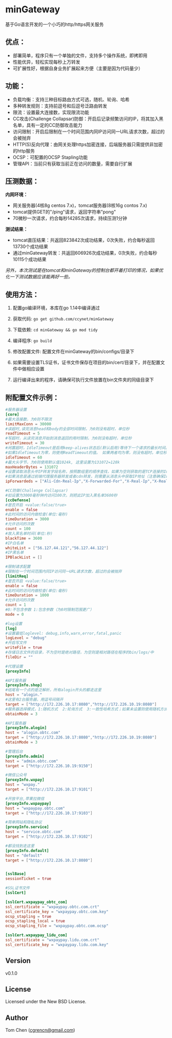 # minGateway

基于Go语言开发的一个小巧的http/https网关服务

## 优点：
- 部署简单，程序只有一个单独的文件，支持多个操作系统，即拷即用
- 性能优异，轻松实现每秒上万转发
- 可扩展性好，根据自身业务扩展起来方便（主要是因为代码量少）

## 功能：
- 负载均衡：支持三种目标路由方式可选，随机、轮询、哈希
- 多种转发规则：支持前逗号和后逗号泛路由转发
- 限流：设置最大连接数，实现限流功能
- CC攻击(Challenge Collapsar)防御：开启后记录频繁访问的IP，将其加入黑名单，具有一定的CC防御攻击能力
- 访问限制：开启后限制在一个时间范围内同IP访问同一URL请求次数，超过的会被抛弃
- HTTP(S)反向代理：由网关处理https加密连接，后端服务器只需提供非加密的http服务
- OCSP：可配置的OCSP Stapling功能
- 管理API：当前只有获取当前正在访问的数量，需要自行扩展

## 压测数据：
**内网环境：**
- 网关服务器(4核8g centos 7.x)，tomcat服务器(8核16g contos 7.x)
- tomcat提供GET的"/ping"请求，返回字符串"pong"
- 70微秒一次请求，约合每秒14285次请求，持续压测1分钟

**测试结果：**
- tomcat直压结果：共返回823842次成功结果，0次失败，约合每秒返回13730个成功结果
- 通过minGateway转发：共返回606926次成功结果，0次失败，约合每秒10115个成功结果

*另外，本次测试是在tomcat和minGateway的控制台都开着打印的情况，如果优化一下测试数据应该能再好一些。*

## 使用方法：

1. 配置go编译环境，本库在go 1.14中编译通过

2. 获取代码: `go get github.com/ccynet/minGateway`

3. 下载依赖: `cd minGateway && go mod tidy`

4. 编译程序: `go build`

5. 修改配置文件: 配置文件在minGateway的bin/configs/目录下

6. 如果需要设置TLS证书，证书文件保存在项目的bin/cert/目录下，并在配置文件中做相应设置

7. 运行编译出来的程序，请确保可执行文件放置在bin文件夹的同级目录下

## 附配置文件示例：

```toml
#服务器设置
[core]
#最大连接数，为0则不限流
limitMaxConn = 30000
#读超时,读完消息head和body的全部时间限制，为0则没有超时，单位秒
readTimeout = 5
#写超时，从读完消息开始到消息返回的用时限制，为0则没有超时，单位秒
writeTimeout = 30
#闲置超时，IdleTimeout是启用keep-alives状态后(默认启用)等待下一个请求的最长时间。
#如果IdleTimeout为零，则使用ReadTimeout的值。 如果两者均为零，则没有超时。单位秒
idleTimeout = 60
#最大头字节，为0则使用默认值1024k, 这里设置为131072=128k
maxHeaderBytes = 131072
#设置读取消息头中IP转发字段名称，按照数组里的顺序查找，如果为空则获取的是TCP连接的IP地址
#如果消息是通过前端代理服务器转发或者cdn转发，则需要从消息头中获取IP地址（注意确保IP的真实性）
ipForwardeds = ["Ali-Cdn-Real-Ip","X-Forwarded-For","X-Real-Ip","X-Real-IP"]

#CC防御(Challenge Collapsar)
#如设置为3000毫秒钟内访问100次，则把此IP加入黑名单3600秒
[ccDefense]
#是否开启 <value:false/true>
enable = false
#此时间的访问内做检查(单位:毫秒)
timeDuration = 3000
#允许访问的次数
count = 100
#放入黑名单时间(单位:秒)
blackTime = 3600
#IP白名单
whiteList = ["56.127.44.121","56.127.44.122"]
#IP黑名单
IPBlackList = []

#限制请求配置
#限制在一个时间范围内同IP访问同一URL请求次数，超过的会被抛弃
[limitReq]
#是否开启 <value:false/true>
enable = false
#此时间的访问内做检查(单位:毫秒)
timeDuration = 1000
#允许访问的次数
count = 1
#0:不包含参数 1:包含参数（为0时限制范围更广）
mode = 0

#log设置
[log]
#设置最低loglevel: debug,info,warn,error,fatal,panic
logLevel = "debug"
#开启写文件
writeFile = true
#存储日志文件的目录，不为空时是绝对路径，为空则是相对路径在程序的bin/logs/中
fileDir = ""

#代理设置
[proxyInfo]

#API服务器
[proxyInfo.shop]
#结尾有一个点的是泛解析，所有alogin开头的都走这里
host = "alogin."
#这里有2台服务器，用逗号间隔开
target = ["http://172.226.10.17:8080","http://172.226.10.19:8080"]
#服务器选择模式，1:随机方式  2:轮询方式  3:一致性哈希方式；如果未设置则使用随机方式
obtainMode = 3

#API服务器
[proxyInfo.alogin]
host = "alogin.obtc.com"
target = ["http://172.226.10.17:8080","http://172.226.10.19:8080"]
obtainMode = 3

#管理后台
[proxyInfo.admin]
host = "admin.obtc.com"
target = ["http://172.226.10.19:9150"]

#微信公众号
[proxyInfo.wxpay]
host = "wxpay."
target = ["http://172.226.10.17:9101"]

#开放平台,苹果拉微信
[proxyInfo.wxpaypay]
host = "wxpaypay.obtc.com"
target = ["http://172.226.10.17:9103"]

#简单网站和隐私协议
[proxyInfo.service]
host = "service.obtc.com"
target = ["http://172.226.10.17:9102"]

#都没找到走这里
[proxyInfo.default]
host = "default"
target = ["http://172.226.10.17:8080"]


[sslBase]
sessionTicket = true

#SSL证书文件
[sslCert]

[sslCert.wxpaypay_obtc_com]
ssl_certificate = "wxpaypay.obtc.com.crt"
ssl_certificate_key = "wxpaypay.obtc.com.key"
ocsp_stapling = true
ocsp_stapling_local = true
ocsp_stapling_file = "wxpaypay.obtc.com.ocsp"

[sslCert.wxpaypay_lidu_com]
ssl_certificate = "wxpaypay.lidu.com.crt"
ssl_certificate_key = "wxpaypay.lidu.com.key"

```

## Version
v0.1.0

## License
Licensed under the New BSD License.

## Author
Tom Chen (cgrencn@gmail.com)
